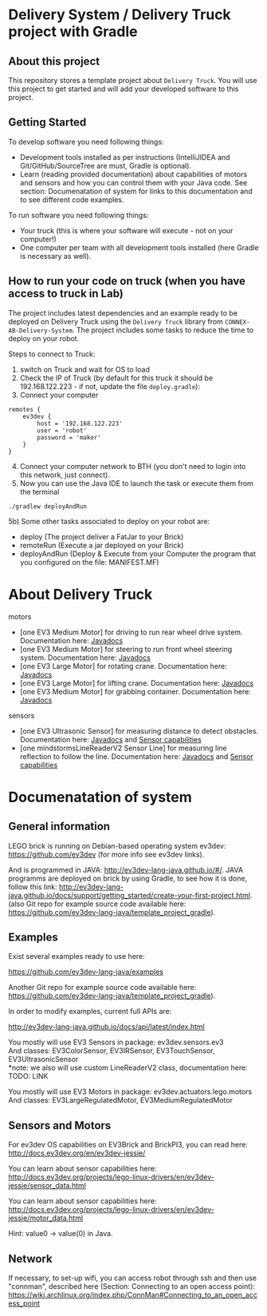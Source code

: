 # Delivery System / Delivery Truck project with Gradle

## About this project

This repository stores a template project about `Delivery Truck`. You will use this project to get started and will add your developed software to this project. 

## Getting Started

To develop software you need following things: 
- Development tools installed as per instructions (IntelliJIDEA and Git/GitHub/SourceTree are must, Gradle is optional).
- Learn (reading provided documentation) about capabilities of motors and sensors and how you can control them with your Java code. See section: Documenatation of system for links to this documentation and to see different code examples. 

To run software you need following things: 
- Your truck (this is where your software will execute - not on your computer!) 
- One computer per team with all development tools installed (here Gradle is necessary as well). 

## How to run your code on truck (when you have access to truck in Lab)

The project includes latest dependencies and an example ready to be deployed on Delivery Truck using the `Delivery Truck` library from `CONNEX-AB-Delivery-System`. The project includes some tasks to reduce the time to deploy on your robot.

Steps to connect to Truck: 
1) switch on Truck and wait for OS to load
2) Check the IP of Truck (by default for this truck it should be 192.168.122.223 - if not, update the file `deploy.gradle`):
3) Connect your computer 

```
remotes {
    ev3dev {
        host = '192.168.122.223'
        user = 'robot'
        password = 'maker'
    }
}
```

4) Connect your computer network to BTH (you don't need to login into this network, just connect). 
5) Now you can use the Java IDE to launch the task or execute them from the terminal

```
./gradlew deployAndRun
```

5b) Some other tasks associated to deploy on your robot are:

- deploy (The project deliver a FatJar to your Brick)
- remoteRun (Execute a jar deployed on your Brick)
- deployAndRun (Deploy & Execute from your Computer the program that you configured on the file: MANIFEST.MF)

# About Delivery Truck


motors
- [one EV3 Medium Motor] for driving to run rear wheel drive system. Documentation here: <a href="http://ev3dev-lang-java.github.io/docs/api/latest/ev3dev-lang-java/ev3dev/actuators/lego/motors/EV3MediumRegulatedMotor.html">Javadocs</a>
- [one EV3 Medium Motor] for steering to run front wheel steering system. Documentation here: <a href="http://ev3dev-lang-java.github.io/docs/api/latest/ev3dev-lang-java/ev3dev/actuators/lego/motors/EV3MediumRegulatedMotor.html">Javadocs</a>
- [one EV3 Large Motor] for rotating crane. Documentation here: <a href="http://ev3dev-lang-java.github.io/docs/api/latest/ev3dev-lang-java/ev3dev/actuators/lego/motors/EV3LargeRegulatedMotor.html">Javadocs</a>
- [one EV3 Large Motor] for lifting crane. Documentation here: <a href="http://ev3dev-lang-java.github.io/docs/api/latest/ev3dev-lang-java/ev3dev/actuators/lego/motors/EV3LargeRegulatedMotor.html">Javadocs</a>
- [one EV3 Medium Motor] for grabbing container. Documentation here: <a href="http://ev3dev-lang-java.github.io/docs/api/latest/ev3dev-lang-java/ev3dev/actuators/lego/motors/EV3MediumRegulatedMotor.html">Javadocs</a>

sensors
- [one EV3 Ultrasonic Sensor] for measuring distance to detect obstacles. Documentation here: <a href="http://ev3dev-lang-java.github.io/docs/api/latest/ev3dev-lang-java/ev3dev/sensors/ev3/EV3UltrasonicSensor.html">Javadocs</a> and <a href="http://docs.ev3dev.org/projects/lego-linux-drivers/en/ev3dev-jessie/sensor_data.html#lego-ev3-us">Sensor capabilities</a>
- [one mindstormsLineReaderV2 Sensor Line] for measuring line reflection to follow the line. Documentation here: <a href="https://github.com/CONNEX-AB-Delivery-System/DS-CSLTruck/blob/master/src/main/java/base/LineReaderV2.java">Javadocs</a> and <a href="http://docs.ev3dev.org/projects/lego-linux-drivers/en/ev3dev-jessie/sensor_data.html#ms-line-leader">Sensor capabilities</a> 

# Documenatation of system

## General information

LEGO brick is running on Debian-based operating system ev3dev: https://github.com/ev3dev (for more info see ev3dev links).

And is programmed in JAVA: http://ev3dev-lang-java.github.io/#/. JAVA programms are deployed on brick by using Gradle,
to see how it is done, follow this link: http://ev3dev-lang-java.github.io/docs/support/getting_started/create-your-first-project.html.
(also Git repo for example source code available here: https://github.com/ev3dev-lang-java/template_project_gradle).

## Examples

Exist several examples ready to use here:

https://github.com/ev3dev-lang-java/examples

Another Git repo for example source code available here: https://github.com/ev3dev-lang-java/template_project_gradle).

In order to modify examples, current full APIs are:

http://ev3dev-lang-java.github.io/docs/api/latest/index.html

You mostly will use EV3 Sensors in package: ev3dev.sensors.ev3 <br />
And classes: EV3ColorSensor, EV3IRSensor, EV3TouchSensor, EV3UltrasonicSensor <br />
*note: we also will use custom LineReaderV2 class, documentation here: TODO: LINK <br />


You mostly will use EV3 Motors in package: ev3dev.actuators.lego.motors <br />
And classes: EV3LargeRegulatedMotor, EV3MediumRegulatedMotor

## Sensors and Motors

For ev3dev OS capabilities on EV3Brick and BrickPI3, you can read here: http://docs.ev3dev.org/en/ev3dev-jessie/

You can learn about sensor capabilities here: http://docs.ev3dev.org/projects/lego-linux-drivers/en/ev3dev-jessie/sensor_data.html

You can learn about sensor capabilities here: http://docs.ev3dev.org/projects/lego-linux-drivers/en/ev3dev-jessie/motor_data.html

Hint: value0 -> value(0) in Java.

## Network

If necessary, to set-up wifi, you can access robot through ssh and then use "connman", described here (Section: Connecting to an open access point):  https://wiki.archlinux.org/index.php/ConnMan#Connecting_to_an_open_access_point
